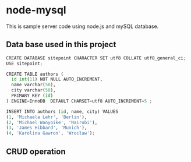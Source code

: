 # node-mysql
This is sample server code using node.js and mySQL database.

## Data base used in this project

```python
CREATE DATABASE sitepoint CHARACTER SET utf8 COLLATE utf8_general_ci;
USE sitepoint;

CREATE TABLE authors (
  id int(11) NOT NULL AUTO_INCREMENT,
  name varchar(50),
  city varchar(50),
  PRIMARY KEY (id)
) ENGINE=InnoDB  DEFAULT CHARSET=utf8 AUTO_INCREMENT=5 ;

INSERT INTO authors (id, name, city) VALUES
(1, 'Michaela Lehr', 'Berlin'),
(2, 'Michael Wanyoike', 'Nairobi'),
(3, 'James Hibbard', 'Munich'),
(4, 'Karolina Gawron', 'Wrocław');
```

## CRUD operation
